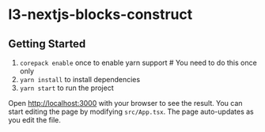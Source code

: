 # l3-nextjs-blocks-construct

## Getting Started

1. `corepack enable` once to enable yarn support # You need to do this once only
2. `yarn install` to install dependencies
3. `yarn start` to run the project

Open [http://localhost:3000](http://localhost:3000) with your browser to see the result.
You can start editing the page by modifying `src/App.tsx`. The page auto-updates as you edit the file.

